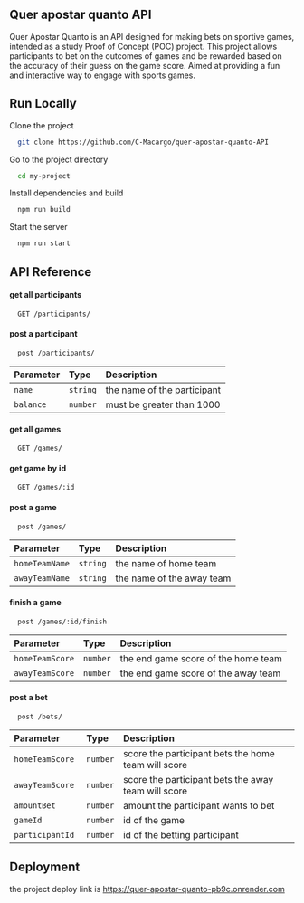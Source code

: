 
## Quer apostar quanto API

Quer Apostar Quanto is an API designed for making bets on sportive games, intended as a study Proof of Concept (POC) project. This project allows participants to bet on the outcomes of games and be rewarded based on the accuracy of their guess on the game score. Aimed at providing a fun and interactive way to engage with sports games.



## Run Locally

Clone the project

```bash
  git clone https://github.com/C-Macargo/quer-apostar-quanto-API
```

Go to the project directory

```bash
  cd my-project
```

Install dependencies and build

```bash
  npm run build
```

Start the server

```bash
  npm run start
```


## API Reference

#### get all participants

```http
  GET /participants/
```
#### post a participant

```http
  post /participants/
```

| Parameter | Type     | Description                       |
| :-------- | :------- | :-------------------------------- |
| `name`      | `string` | the name of the participant |
| `balance`      | `number` | must be greater than 1000 |


#### get all games

```http
  GET /games/
```
#### get game by id

```http
  GET /games/:id
```
#### post a game

```http
  post /games/
```

| Parameter | Type     | Description                       |
| :-------- | :------- | :-------------------------------- |
| `homeTeamName`      | `string` | the name of home team |
| `awayTeamName`      | `string` |the name of the away team|

#### finish a game

```http
  post /games/:id/finish
```

| Parameter | Type     | Description                       |
| :-------- | :------- | :-------------------------------- |
| `homeTeamScore`      | `number` |the end game score of the home team|
| `awayTeamScore`      | `number` |the end game score of the away team|



#### post a bet


```http
  post /bets/
```

| Parameter | Type     | Description                       |
| :-------- | :------- | :-------------------------------- |
| `homeTeamScore`      | `number` | score the participant bets the home team will score |
| `awayTeamScore`      | `number` | score the participant bets the away team will score |
| `amountBet`      | `number` | amount the participant wants to bet |
| `gameId`      | `number` | id of the game |
| `participantId `      | `number` | id of the betting participant |




## Deployment

the project deploy link is https://quer-apostar-quanto-pb9c.onrender.com


